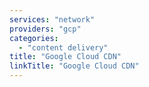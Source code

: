 ```yaml
---
services: "network"
providers: "gcp"
categories: 
  - "content delivery"
title: "Google Cloud CDN"
linkTitle: "Google Cloud CDN"
---
```

